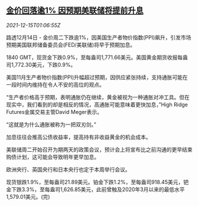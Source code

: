 <!--1639531862000-->
[金价回落逾1% 因预期美联储将提前升息](https://cn.reuters.com/article/global-precious-metals-1214-tues-idCNKBS2IU029)
------

<div><i>2021-12-15T01:06:55Z</i></div><p>路透12月14日 - 金价周二下跌逾1%，因美国生产者物价指数(PPI)飙升，引发市场预期美国联邦储备委员会(FED/美联储)将早于预期加息。</p><p>1840 GMT，现货金下跌0.9%，至每盎司1,771.66美元。美国黄金期货收报每盎司1,772.30美元，下跌0.9%。</p><p>美国11月生产者物价指数(PPI)升幅超过预期，因供应紧张持续，支持通胀可能在一段时间内维持在令人不安的高位的观点。</p><p>“生产者价格高于预期，表明通胀仍在继续，黄金被视为一种通胀对冲工具。但在现实中，我们看到的却是相反的情况，高通胀可能意味着更快加息，”High Ridge Futures金属交易主管David Meger表示。</p><p>“这就是为什么通胀被称为一把双刃剑。”</p><p>加息往往会推高公债收益率，提高持有非收益黄金的机会成本。</p><p>美联储周二开始召开为期两天的政策会议，预计会上将宣布比之前沟通的更早结束购债计划，这可能会导致明年更早加息。</p><p>欧洲央行、英国央行和日本央行也定于本周举行会议。</p><p>现货银跌1.9%，至每盎司21.89美元。铂金下跌1.2%，至每盎司918.45美元，钯金下跌3.3%，至每盎司1,626.85美元，此前曾触及2020年3月以来的最低水平1,579.01美元。(完)</p>

